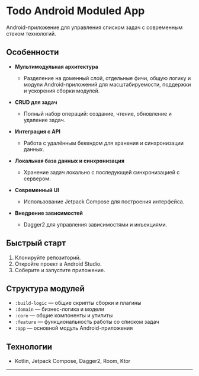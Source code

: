 # Todo Android Moduled App

Android-приложение для управления списком задач с современным стеком технологий.

## Особенности

- **Мультимодульная архитектура**
    - Разделение на доменный слой, отдельные фичи, общую логику и модули Android-приложений для масштабируемости, поддержки и ускорения сборки модулей.

- **CRUD для задач**
    - Полный набор операций: создание, чтение, обновление и удаление задач.

- **Интеграция с API**
    - Работа с удалённым бекендом для хранения и синхронизации данных.

- **Локальная база данных и синхронизация**
    - Хранение задач локально с последующей синхронизацией с сервером.

- **Современный UI**
    - Использование Jetpack Compose для построения интерфейса.

- **Внедрение зависимостей**
    - Dagger2 для управления зависимостями и инъекциями.

## Быстрый старт

1. Клонируйте репозиторий.
2. Откройте проект в Android Studio.
3. Соберите и запустите приложение.

## Структура модулей


- `:build-logic` — общие скрипты сборки и плагины
- `:domain` — бизнес-логика и модели
- `:core` — общие компоненты и утилиты
- `:feature` — функциональность работы со списком задач
- `:app` — основной модуль Android-приложения

## Технологии

- Kotlin, Jetpack Compose, Dagger2, Room, Ktor

---


